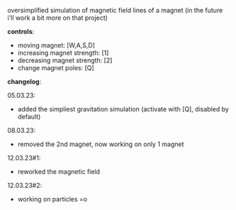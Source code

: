 oversimplified simulation of magnetic field lines of a magnet (in the future i'll work a bit more on that project)

**controls**:
- moving magnet: [W,A,S,D]
- increasing magnet strength: [1]
- decreasing magnet strength: [2]
- change magnet poles: [Q]

**changelog**:

05.03.23:
- added the simpliest gravitation simulation (activate with [Q], disabled by default)

08.03.23:
- removed the 2nd magnet, now working on only 1 magnet

12.03.23#1:
- reworked the magnetic field

12.03.23#2:
- working on particles =o

